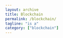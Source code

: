 ```yaml
---
layout: archive
title: Blockchain
permalink: /blockchain/
tagline: "is a"
category: ["blockchain"]
---
```

